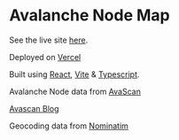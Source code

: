 # Avalanche Node Map

See the live site [here](https://avalanche-node-map.vercel.app/).

Deployed on [Vercel](https://vercel.com/)

Built using [React](https://reactjs.org/), [Vite](https://vitejs.dev/) & [Typescript](https://www.typescriptlang.org/).

Avalanche Node data from [AvaScan](https://avascan.info/stats/staking)

[Avascan Blog](https://blog.avascan.info/)

Geocoding data from [Nominatim](https://nominatim.org/)